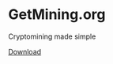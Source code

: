 # GetMining.org

Cryptomining made simple

[Download](https://github.com/YamatoHeavyIndustries/getmining.org/releases)

